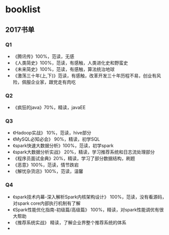 # booklist

## 2017书单
### Q1
- 《腾讯传》100%，范读，无感
- 《人类简史》100%，范读，有感触，人类进化史和野蛮史
- 《未来简史》100%，范读，有感触，算法统治地球
- 《激荡三十年(上,下)》范读，有感触，改革开发三十年历程不易，创业有风险，佩服企业家，跟党走有肉吃
### Q2
- 《疯狂的java》70%，精读，javaEE
### Q3
- 《Hadoop实战》 10%，范读，hive部分
- 《MySQL必知必会》 90%，精读，初学SQL
- 《spark快速大数据分析》100%，范读，初学spark
- 《spark大数据分析实战》 20%，精读，学习推荐系统和日志流处理部分
- 《程序员面试金典》20%，精读，学习了部分数据结构，刷题
- 《恶意》100%，范读，情节跌宕
- 《解忧杂货店》100%，范读，温馨

### Q4
- 《spark技术内幕-深入解析Spark内核架构设计》 100%，范读，没有看源码，对spark core内部执行机制有了解
- 《Spark性能优化指南-初级篇/高级篇》 100%，精读，对spark性能调优有很大帮助
- 《推荐系统实战》 精读，了解企业界整个推荐系统的体系
-
